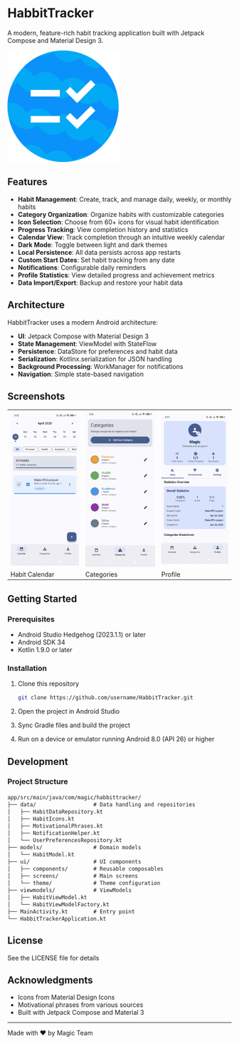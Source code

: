 # HabbitTracker

A modern, feature-rich habit tracking application built with Jetpack Compose and Material Design 3.

![HabbitTracker](https://github.com/oxelmango/habbitTracker/blob/main/images/icon.png?raw=true)

## Features

- **Habit Management**: Create, track, and manage daily, weekly, or monthly habits
- **Category Organization**: Organize habits with customizable categories
- **Icon Selection**: Choose from 60+ icons for visual habit identification
- **Progress Tracking**: View completion history and statistics
- **Calendar View**: Track completion through an intuitive weekly calendar
- **Dark Mode**: Toggle between light and dark themes
- **Local Persistence**: All data persists across app restarts
- **Custom Start Dates**: Set habit tracking from any date
- **Notifications**: Configurable daily reminders
- **Profile Statistics**: View detailed progress and achievement metrics
- **Data Import/Export**: Backup and restore your habit data

## Architecture

HabbitTracker uses a modern Android architecture:

- **UI**: Jetpack Compose with Material Design 3
- **State Management**: ViewModel with StateFlow
- **Persistence**: DataStore for preferences and habit data
- **Serialization**: Kotlinx.serialization for JSON handling
- **Background Processing**: WorkManager for notifications
- **Navigation**: Simple state-based navigation

## Screenshots

<table>
  <tr>
    <td><img src="https://github.com/oxelmango/habbitTracker/blob/main/images/screen1.jpg?raw=true" width="180"/></td>
    <td><img src="https://github.com/oxelmango/habbitTracker/blob/main/images/screen2.jpg?raw=true" width="180"/></td>
    <td><img src="https://github.com/oxelmango/habbitTracker/blob/main/images/screen3.jpg?raw=true" width="180"/></td>
  </tr>
  <tr>
    <td>Habit Calendar</td>
    <td>Categories</td>
    <td>Profile</td>
  </tr>
</table>

## Getting Started

### Prerequisites

- Android Studio Hedgehog (2023.1.1) or later
- Android SDK 34
- Kotlin 1.9.0 or later

### Installation

1. Clone this repository
   ```bash
   git clone https://github.com/username/HabbitTracker.git
   ```

2. Open the project in Android Studio

3. Sync Gradle files and build the project

4. Run on a device or emulator running Android 8.0 (API 26) or higher

## Development

### Project Structure

```
app/src/main/java/com/magic/habbittracker/
├── data/                  # Data handling and repositories
│   ├── HabitDataRepository.kt
│   ├── HabitIcons.kt
│   ├── MotivationalPhrases.kt
│   ├── NotificationHelper.kt
│   └── UserPreferencesRepository.kt
├── models/                # Domain models
│   └── HabitModel.kt
├── ui/                    # UI components
│   ├── components/        # Reusable composables
│   ├── screens/           # Main screens
│   └── theme/             # Theme configuration
├── viewmodels/            # ViewModels
│   ├── HabitViewModel.kt
│   └── HabitViewModelFactory.kt
├── MainActivity.kt        # Entry point
└── HabbitTrackerApplication.kt
```

## License

See the LICENSE file for details

## Acknowledgments

- Icons from Material Design Icons
- Motivational phrases from various sources
- Built with Jetpack Compose and Material 3

---

Made with ❤️ by Magic Team
